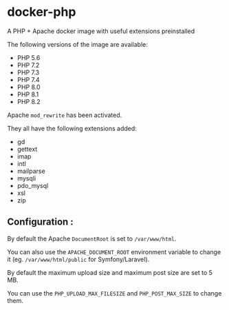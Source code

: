 # docker-php

A PHP + Apache docker image with useful extensions preinstalled

The following versions of the image are available:
  - PHP 5.6
  - PHP 7.2
  - PHP 7.3
  - PHP 7.4
  - PHP 8.0
  - PHP 8.1
  - PHP 8.2

Apache `mod_rewrite` has been activated.

They all have the following extensions added:
  - gd
  - gettext
  - imap
  - intl
  - mailparse
  - mysqli
  - pdo_mysql
  - xsl
  - zip

## Configuration :

By default the Apache `DocumentRoot` is set to `/var/www/html`.

You can also use the `APACHE_DOCUMENT_ROOT` environment variable
to change it (eg. `/var/www/html/public` for Symfony/Laravel).

By default the maximum upload size and maximum post size are set to 5 MB.

You can use the `PHP_UPLOAD_MAX_FILESIZE` and `PHP_POST_MAX_SIZE` to change them.

